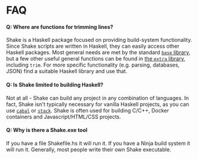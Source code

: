# FAQ

#### Q: Where are functions for trimming lines?

Shake is a Haskell package focused on providing build-system functionality. Since Shake scripts are written in Haskell, they can easily access other Haskell packages. Most general needs are met by the standard [`base` library](https://hackage.haskell.org/package/base), but a few other useful general functions can be found in [the `extra` library](https://hackage.haskell.org/package/extra), including `trim`. For more specific functionality (e.g. parsing, databases, JSON) find a suitable Haskell library and use that.

#### Q: Is Shake limited to building Haskell?

Not at all - Shake can build any project in any combination of languages. In fact, Shake isn't typically necessary for vanilla Haskell projects, as you can use [`cabal`](https://haskell.org/cabal) or [`stack`](https://stackage.org/). Shake is often used for building C/C++, Docker containers and Javascript/HTML/CSS projects.

#### Q: Why is there a Shake.exe tool

If you have a file Shakefile.hs it will run it. If you have a Ninja build system it will run it. Generally, most people write their own Shake executable.
